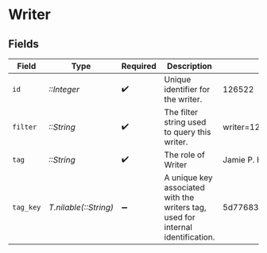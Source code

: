 # Writer


## Fields

| Field                                                                           | Type                                                                            | Required                                                                        | Description                                                                     | Example                                                                         |
| ------------------------------------------------------------------------------- | ------------------------------------------------------------------------------- | ------------------------------------------------------------------------------- | ------------------------------------------------------------------------------- | ------------------------------------------------------------------------------- |
| `id`                                                                            | *::Integer*                                                                     | :heavy_check_mark:                                                              | Unique identifier for the writer.                                               | 126522                                                                          |
| `filter`                                                                        | *::String*                                                                      | :heavy_check_mark:                                                              | The filter string used to query this writer.                                    | writer=126522                                                                   |
| `tag`                                                                           | *::String*                                                                      | :heavy_check_mark:                                                              | The role of Writer                                                              | Jamie P. Hanson                                                                 |
| `tag_key`                                                                       | *T.nilable(::String)*                                                           | :heavy_minus_sign:                                                              | A unique key associated with the writers tag, used for internal identification. | 5d77683d85719b001f3a535e                                                        |